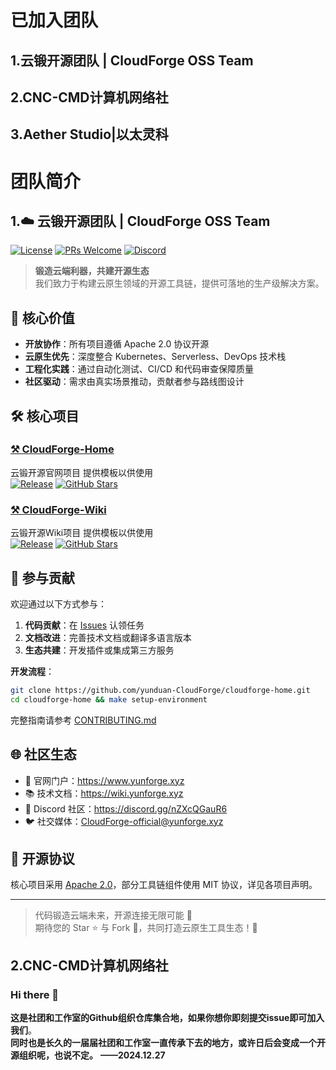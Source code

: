 # 已加入团队

## 1.云锻开源团队 | CloudForge OSS Team
## 2.CNC-CMD计算机网络社
## 3.Aether Studio|以太灵科

# 团队简介
## 1.☁️ 云锻开源团队 | CloudForge OSS Team

[![License](https://img.shields.io/badge/License-Apache_2.0-blue.svg)](LICENSE)
[![PRs Welcome](https://img.shields.io/badge/PRs-welcome-brightgreen.svg)](CONTRIBUTING.md)
[![Discord](https://img.shields.io/discord/your-discord-channel-id)](https://discord.com/invite/nZXcQGauR6)

> **锻造云端利器，共建开源生态**  
> 我们致力于构建云原生领域的开源工具链，提供可落地的生产级解决方案。

## 🌟 核心价值
- **开放协作**：所有项目遵循 Apache 2.0 协议开源
- **云原生优先**：深度整合 Kubernetes、Serverless、DevOps 技术栈
- **工程化实践**：通过自动化测试、CI/CD 和代码审查保障质量 
- **社区驱动**：需求由真实场景推动，贡献者参与路线图设计

## 🛠️ 核心项目

### [⚒️ CloudForge-Home](https://github.com/yunduan-CloudForge/cloudforge-home)
云锻开源官网项目 提供模板以供使用  
[![Release](https://img.shields.io/github/v/release/yunduan-CloudForge/cloudforge-home)](https://github.com/yunduan-CloudForge/cloudforge-home/releases)
[![GitHub Stars](https://img.shields.io/github/stars/yunduan-CloudForge/cloudforge-home)](https://github.com/yunduan-CloudForge/cloudforge-home/stargazers)

### [⚒️ CloudForge-Wiki](https://github.com/yunduan-CloudForge/cloudforge-wiki)
云锻开源Wiki项目 提供模板以供使用  
[![Release](https://img.shields.io/github/v/release/yunduan-CloudForge/cloudforge-wiki)](https://github.com/yunduan-CloudForge/cloudforge-wiki/releases)
[![GitHub Stars](https://img.shields.io/github/stars/yunduan-CloudForge/cloudforge-wiki)](https://github.com/yunduan-CloudForge/cloudforge-wiki/stargazers)

## 🤝 参与贡献
欢迎通过以下方式参与：
1. **代码贡献**：在 [Issues](https://github.com/yunduan-CloudForge/cloudforge-home/issues) 认领任务
2. **文档改进**：完善技术文档或翻译多语言版本
3. **生态共建**：开发插件或集成第三方服务

**开发流程**：
```bash
git clone https://github.com/yunduan-CloudForge/cloudforge-home.git
cd cloudforge-home && make setup-environment
```
完整指南请参考 [CONTRIBUTING.md](CONTRIBUTING.md)

## 🌐 社区生态
- 🏢 官网门户：https://www.yunforge.xyz
- 📚 技术文档：https://wiki.yunforge.xyz
- 💬 Discord 社区：https://discord.gg/nZXcQGauR6
- 🐦 社交媒体：[CloudForge-official@yunforge.xyz](mailto:CloudForge-official@yunforge.xyz)

## 📜 开源协议
核心项目采用 [Apache 2.0](LICENSE)，部分工具链组件使用 MIT 协议，详见各项目声明。

---

> 代码锻造云端未来，开源连接无限可能 🔨  
> 期待您的 Star ⭐ 与 Fork 🍴，共同打造云原生工具生态！🚀


## 2.CNC-CMD计算机网络社
### Hi there 👋

**这是社团和工作室的Github组织仓库集合地，如果你想你即刻提交issue即可加入我们**。  
**同时也是长久的一届届社团和工作室一直传承下去的地方，或许日后会变成一个开源组织呢，也说不定。**
                                                                         **——2024.12.27**
